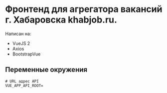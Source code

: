 # Фронтенд для агрегатора вакансий г. Хабаровска khabjob.ru.

Написан на:
- VueJS 2
- Axios
- BootstrapVue


## Переменные окружения
```
# URL адрес API
VUE_APP_API_ROOT=
```
